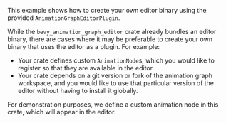 This example shows how to create your own editor binary using the provided
`AnimationGraphEditorPlugin`.

While the `bevy_animation_graph_editor` crate already bundles an editor binary, there
are cases where it may be preferable to create your own binary that uses the
editor as a plugin. For example:
* Your crate defines custom `AnimationNode`s, which you would like to register
  so that they are available in the editor.
* Your crate depends on a git version or fork of the animation graph workspace, and
  you would like to use that particular version of the editor without having to
  install it globally.

For demonstration purposes, we define a custom animation node in this crate,
which will appear in the editor.
